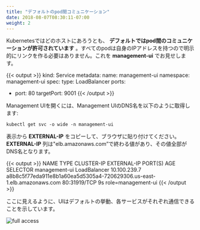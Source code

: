 ```yaml
---
title: "デフォルトのpod間コミュニケーション"
date: 2018-08-07T08:30:11-07:00
weight: 2
---
```

<!--
In Kubernetes, the **pods by default can communicate with other pods**, regardless of which host they land on. Every pod gets its own IP address so you do not need to explicitly create links between pods. This is demonstrated by the **management-ui**.
-->
Kubernetesではどのホストにあろうとも、 **デフォルトではpod間のコミュニケーションが許可されています** 。すべてのpodは自身のIPアドレスを持つので明示的にリンクを作る必要はありません。これを **management-ui** でお見せします。

{{< output >}}
kind: Service
metadata:
  name: management-ui
  namespace: management-ui
spec:
  type: LoadBalancer
  ports:
  - port: 80
    targetPort: 9001
{{< /output >}}

<!--
To open the Management UI, retrieve the DNS name of the Management UI using:
-->
Management UIを開くには、Management UIのDNS名を以下のように取得します:

```
kubectl get svc -o wide -n management-ui
```

<!--
Copy the **EXTERNAL-IP** from the output, and paste into a browser.
The EXTERNAL-IP column contains a value that ends with "elb.amazonaws.com” - the full value is the DNS address.
-->
表示から **EXTERNAL-IP** をコピーして、ブラウザに貼り付けてください。
**EXTERNAL-IP** 列は"elb.amazonaws.com”で終わる値があり、その値全部がDNS名となります。

{{< output >}}
NAME            TYPE           CLUSTER-IP     EXTERNAL-IP                                                              PORT(S)        AGE       SELECTOR
management-ui   LoadBalancer   10.100.239.7   a8b8c5f77eda911e8b1a60ea5d5305a4-720629306.us-east-1.elb.amazonaws.com   80:31919/TCP   9s        role=management-ui
{{< /output >}}

<!--
The UI here shows the default behavior, of all services being able to reach each other.
-->
ここに見えるように、UIはデフォルトの挙動、各サービスがそれぞれ通信できることを示しています。

![full access](/images/calico-full-access.png)
